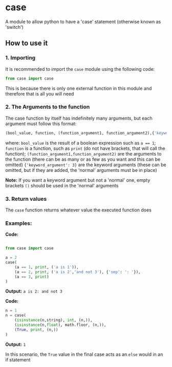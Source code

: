 # case

A module to allow python to have a 'case' statement (otherwise known
as 'switch')

## How to use it

### 1. Importing
It is recommended to import the `case` module using the following code:
```python
from case import case
```
This is because there is only one external function in this module and therefore that is all you will need

### 2. The Arguments to the function

The case function by itself has indefinitely many arguments, but each argument must follow this format:
```python
(bool_value, function, (function_argument1, function_argument2),{'keyword_argument': 3})
```

where:
`bool_value` is the result of a boolean expression such as `a == 1`;
`function` is a function, such as `print` (do not have brackets, that will call the function);
`(function_argument1,function_argument2)` are the arguments to the function (there can be as many or as few as you want and this can be omitted)
`{'keyword_argument': 3}` are the keyword arguments (these can be omitted, but if they are added, the 'normal' arguments must be in place)

**Note:**
If you want a keyword argument but not a 'normal' one, empty brackets `()` should be used in the 'normal' arguments

### 3. Return values
The `case` function returns whatever value the executed function does

### Examples:
**Code:**
```python

from case import case

a = 2
case(
    (a == 1, print, ('a is 1')),
    (a == 2, print, ('a is 2','and not 3'), {'sep': ': '}),
    (a == 3, print)
)
```
**Output:**
`a is 2: and not 3`

**Code:**
```python
n = 1
n = case(
    (isinstance(n,string), int, (n,)),
    (isinstance(n,float), math.floor, (n,)),
    (True, print, (n,))
)
```
**Output:**
`1`

In this scenario, the `True` value in the final case acts as an `else` would in an if statement
